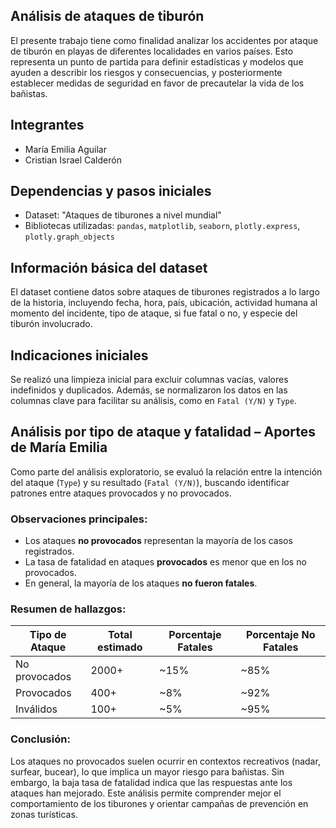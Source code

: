 ## Análisis de ataques de tiburón 
 
El presente trabajo tiene como finalidad analizar los accidentes por ataque de tiburón en playas de diferentes localidades en varios países. Esto representa un punto de partida para definir estadísticas y modelos que ayuden a describir los riesgos y consecuencias, y posteriormente establecer medidas de seguridad en favor de precautelar la vida de los bañistas.
 
## Integrantes  
 
- María Emilia Aguilar  
- Cristian Israel Calderón  
 
## Dependencias y pasos iniciales  
 
- Dataset: "Ataques de tiburones a nivel mundial"  
- Bibliotecas utilizadas: `pandas`, `matplotlib`, `seaborn`, `plotly.express`, `plotly.graph_objects`  
 
## Información básica del dataset
 
El dataset contiene datos sobre ataques de tiburones registrados a lo largo de la historia, incluyendo fecha, hora, país, ubicación, actividad humana al momento del incidente, tipo de ataque, si fue fatal o no, y especie del tiburón involucrado.
 
## Indicaciones iniciales
 
Se realizó una limpieza inicial para excluir columnas vacías, valores indefinidos y duplicados. Además, se normalizaron los datos en las columnas clave para facilitar su análisis, como en `Fatal (Y/N)` y `Type`.
 
## Análisis por tipo de ataque y fatalidad – Aportes de María Emilia

Como parte del análisis exploratorio, se evaluó la relación entre la intención del ataque (`Type`) y su resultado (`Fatal (Y/N)`), buscando identificar patrones entre ataques provocados y no provocados.

### Observaciones principales:

- Los ataques **no provocados** representan la mayoría de los casos registrados.
- La tasa de fatalidad en ataques **provocados** es menor que en los no provocados.
- En general, la mayoría de los ataques **no fueron fatales**.

### Resumen de hallazgos:

| Tipo de Ataque | Total estimado | Porcentaje Fatales | Porcentaje No Fatales |
|----------------|----------------|---------------------|------------------------|
| No provocados  | 2000+          | ~15%                | ~85%                   |
| Provocados     | 400+           | ~8%                 | ~92%                   |
| Inválidos      | 100+           | ~5%                 | ~95%                   |

### Conclusión:

Los ataques no provocados suelen ocurrir en contextos recreativos (nadar, surfear, bucear), lo que implica un mayor riesgo para bañistas. Sin embargo, la baja tasa de fatalidad indica que las respuestas ante los ataques han mejorado. Este análisis permite comprender mejor el comportamiento de los tiburones y orientar campañas de prevención en zonas turísticas.



